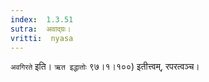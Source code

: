 ```yaml
---
index:  1.3.51
sutra:  अवाद्ग्रः।
vritti:  nyasa
---
```


`अवगिरते` इति। `ऋत इद्धातोः` ९७।१।१००) इतीत्त्वम्, रपरत्वञ्च।
